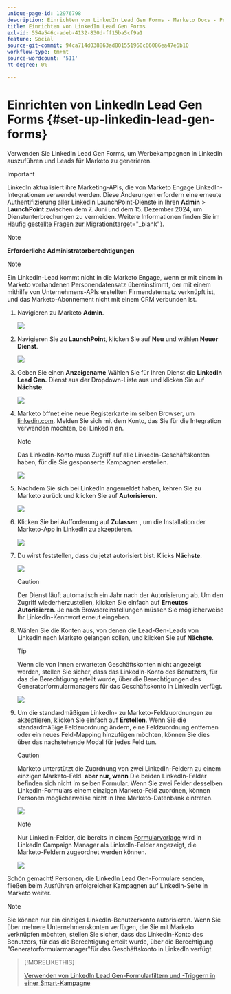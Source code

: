 ```yaml
---
unique-page-id: 12976798
description: Einrichten von LinkedIn Lead Gen Forms - Marketo Docs - Produktdokumentation
title: Einrichten von LinkedIn Lead Gen Forms
exl-id: 554a546c-adeb-4132-830d-ff15ba5cf9a1
feature: Social
source-git-commit: 94ca714d038863ad801551960c66086ea47e6b10
workflow-type: tm+mt
source-wordcount: '511'
ht-degree: 0%

---
```


# Einrichten von LinkedIn Lead Gen Forms {#set-up-linkedin-lead-gen-forms}

Verwenden Sie LinkedIn Lead Gen Forms, um Werbekampagnen in LinkedIn auszuführen und Leads für Marketo zu generieren.

>[!IMPORTANT]
>
>LinkedIn aktualisiert ihre Marketing-APIs, die von Marketo Engage LinkedIn-Integrationen verwendet werden. Diese Änderungen erfordern eine erneute Authentifizierung aller LinkedIn LaunchPoint-Dienste in Ihren **Admin** > **LaunchPoint** zwischen dem 7. Juni und dem 15. Dezember 2024, um Dienstunterbrechungen zu vermeiden. Weitere Informationen finden Sie im [Häufig gestellte Fragen zur Migration](https://nation.marketo.com/t5/employee-blogs/linkedin-re-authentication-required/ba-p/347794){target="_blank"}.

>[!NOTE]
>
>**Erforderliche Administratorberechtigungen**

>[!NOTE]
>
>Ein LinkedIn-Lead kommt nicht in die Marketo Engage, wenn er mit einem in Marketo vorhandenen Personendatensatz übereinstimmt, der mit einem mithilfe von Unternehmens-APIs erstellten Firmendatensatz verknüpft ist, und das Marketo-Abonnement nicht mit einem CRM verbunden ist.

1. Navigieren zu Marketo **Admin**.

   ![](assets/image2016-11-29-10-3a50-3a29.png)

1. Navigieren Sie zu **LaunchPoint**, klicken Sie auf **Neu** und wählen **Neuer Dienst**.

   ![](assets/image2016-11-29-10-3a51-3a11.png)

1. Geben Sie einen **Anzeigename** Wählen Sie für Ihren Dienst die **LinkedIn Lead Gen.** Dienst aus der Dropdown-Liste aus und klicken Sie auf **Nächste**.

   ![](assets/linkedin-lead-gen.png)

1. Marketo öffnet eine neue Registerkarte im selben Browser, um [linkedin.com](https://www.linkedin.com). Melden Sie sich mit dem Konto, das Sie für die Integration verwenden möchten, bei LinkedIn an.

   >[!NOTE]
   >
   >Das LinkedIn-Konto muss Zugriff auf alle LinkedIn-Geschäftskonten haben, für die Sie gesponserte Kampagnen erstellen.

   ![](assets/linkedin-login.png)

1. Nachdem Sie sich bei LinkedIn angemeldet haben, kehren Sie zu Marketo zurück und klicken Sie auf **Autorisieren**.

   ![](assets/linkedin-lead-gen-authorize.png)

1. Klicken Sie bei Aufforderung auf **Zulassen** , um die Installation der Marketo-App in LinkedIn zu akzeptieren.

   ![](assets/linkedin-marketo-allow.png)

1. Du wirst feststellen, dass du jetzt autorisiert bist. Klicks **Nächste**.

   ![](assets/image2017-9-28-7-3a55-3a14.png)

   >[!CAUTION]
   >
   >Der Dienst läuft automatisch ein Jahr nach der Autorisierung ab. Um den Zugriff wiederherzustellen, klicken Sie einfach auf **Erneutes Autorisieren**. Je nach Browsereinstellungen müssen Sie möglicherweise Ihr LinkedIn-Kennwort erneut eingeben.

1. Wählen Sie die Konten aus, von denen die Lead-Gen-Leads von LinkedIn nach Marketo gelangen sollen, und klicken Sie auf **Nächste**.

   >[!TIP]
   >
   >Wenn die von Ihnen erwarteten Geschäftskonten nicht angezeigt werden, stellen Sie sicher, dass das LinkedIn-Konto des Benutzers, für das die Berechtigung erteilt wurde, über die Berechtigungen des Generatorformularmanagers für das Geschäftskonto in LinkedIn verfügt.

   ![](assets/linkedin-pages-to-capture.png)

1. Um die standardmäßigen LinkedIn- zu Marketo-Feldzuordnungen zu akzeptieren, klicken Sie einfach auf **Erstellen**. Wenn Sie die standardmäßige Feldzuordnung ändern, eine Feldzuordnung entfernen oder ein neues Feld-Mapping hinzufügen möchten, können Sie dies über das nachstehende Modal für jedes Feld tun.

   >[!CAUTION]
   >
   >Marketo unterstützt die Zuordnung von zwei LinkedIn-Feldern zu einem einzigen Marketo-Feld. **aber nur, wenn** Die beiden LinkedIn-Felder befinden sich nicht im selben Formular. Wenn Sie zwei Felder desselben LinkedIn-Formulars einem einzigen Marketo-Feld zuordnen, können Personen möglicherweise nicht in Ihre Marketo-Datenbank eintreten.

   ![](assets/linkedin-lead-gen-mapping.png)

   >[!NOTE]
   >
   >Nur LinkedIn-Felder, die bereits in einem [Formularvorlage](https://www.linkedin.com/help/lms/answer/79634) wird in LinkedIn Campaign Manager als LinkedIn-Felder angezeigt, die Marketo-Feldern zugeordnet werden können.

   ![](assets/linkedin-installed-services.png)

Schön gemacht! Personen, die LinkedIn Lead Gen-Formulare senden, fließen beim Ausführen erfolgreicher Kampagnen auf LinkedIn-Seite in Marketo weiter.

>[!NOTE]
>
>Sie können nur ein einziges LinkedIn-Benutzerkonto autorisieren. Wenn Sie über mehrere Unternehmenskonten verfügen, die Sie mit Marketo verknüpfen möchten, stellen Sie sicher, dass das LinkedIn-Konto des Benutzers, für das die Berechtigung erteilt wurde, über die Berechtigung &quot;Generatorformularmanager&quot;für das Geschäftskonto in LinkedIn verfügt.

>[!MORELIKETHIS]
>
>[Verwenden von LinkedIn Lead Gen-Formularfiltern und -Triggern in einer Smart-Kampagne](/help/marketo/product-docs/demand-generation/social/social-functions/use-linkedin-lead-gen-form-filters-and-triggers-in-a-smart-campaign.md)

